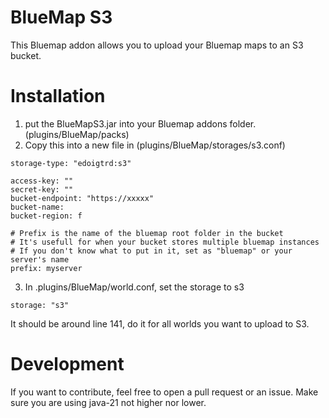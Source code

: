 # BlueMap S3

This Bluemap addon allows you to upload your Bluemap maps to an S3 bucket.

# Installation

1. put the BlueMapS3.jar into your Bluemap addons folder. (plugins/BlueMap/packs)
2. Copy this into a new file in (plugins/BlueMap/storages/s3.conf)
``` 
storage-type: "edoigtrd:s3"

access-key: ""
secret-key: ""
bucket-endpoint: "https://xxxxx"
bucket-name: 
bucket-region: f

# Prefix is the name of the bluemap root folder in the bucket
# It's usefull for when your bucket stores multiple bluemap instances
# If you don't know what to put in it, set as "bluemap" or your server's name
prefix: myserver
```

3. In .plugins/BlueMap/world.conf, set the storage to s3
```
storage: "s3"
```
It should be around line 141, do it for all worlds you want to upload to S3.

# Development

If you want to contribute, feel free to open a pull request or an issue.
Make sure you are using java-21 not higher nor lower.